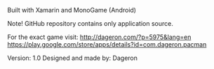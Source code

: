 Built with Xamarin and MonoGame (Android)


Note! GitHub repository contains only application source.

For the exact game visit:
http://dageron.com/?p=5975&lang=en
https://play.google.com/store/apps/details?id=com.dageron.pacman


Version: 1.0
Designed and made by: Dageron 